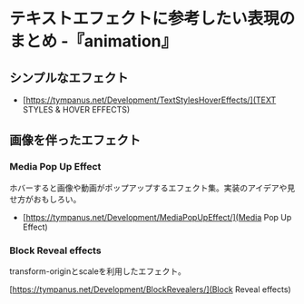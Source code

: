 #  テキストエフェクトに参考したい表現のまとめ -『animation』




## シンプルなエフェクト



* [https://tympanus.net/Development/TextStylesHoverEffects/](TEXT STYLES & HOVER EFFECTS)








## 画像を伴ったエフェクト


### Media Pop Up Effect

ホバーすると画像や動画がポップアップするエフェクト集。実装のアイデアや見せ方がおもしろい。

* [https://tympanus.net/Development/MediaPopUpEffect/](Media Pop Up Effect)


### Block Reveal effects

transform-originとscaleを利用したエフェクト。

[https://tympanus.net/Development/BlockRevealers/](Block Reveal effects)
